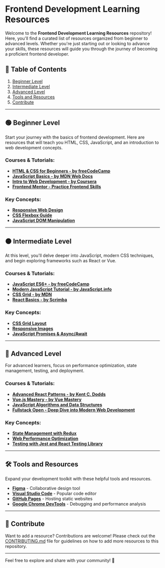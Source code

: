 # Frontend Development Learning Resources

Welcome to the **Frontend Development Learning Resources** repository! Here, you'll find a curated list of resources organized from beginner to advanced levels. Whether you're just starting out or looking to advance your skills, these resources will guide you through the journey of becoming a proficient frontend developer.

## 📑 Table of Contents
1. [Beginner Level](#-beginner-level)
2. [Intermediate Level](#-intermediate-level)
3. [Advanced Level](#-advanced-level)
4. [Tools and Resources](#-tools-and-resources)
5. [Contribute](#-contribute)

---

## 🟢 Beginner Level

Start your journey with the basics of frontend development. Here are resources that will teach you HTML, CSS, JavaScript, and an introduction to web development concepts.

### Courses & Tutorials:
- [**HTML & CSS for Beginners - by freeCodeCamp**](https://www.freecodecamp.org/learn/responsive-web-design/)
- [**JavaScript Basics - by MDN Web Docs**](https://developer.mozilla.org/en-US/docs/Learn/JavaScript/First_steps)
- [**Intro to Web Development - by Coursera**](https://www.coursera.org/specializations/web-design)
- [**Frontend Mentor - Practice Frontend Skills**](https://www.frontendmentor.io/)

### Key Concepts:
- [**Responsive Web Design**](https://developer.mozilla.org/en-US/docs/Learn/CSS/CSS_layout/Responsive_Design)
- [**CSS Flexbox Guide**](https://css-tricks.com/snippets/css/a-guide-to-flexbox/)
- [**JavaScript DOM Manipulation**](https://www.javascripttutorial.net/javascript-dom/)

---

## 🟠 Intermediate Level

At this level, you'll delve deeper into JavaScript, modern CSS techniques, and begin exploring frameworks such as React or Vue.

### Courses & Tutorials:
- [**JavaScript ES6+ - by freeCodeCamp**](https://www.freecodecamp.org/learn/javascript-algorithms-and-data-structures/)
- [**Modern JavaScript Tutorial - by JavaScript.info**](https://javascript.info/)
- [**CSS Grid - by MDN**](https://developer.mozilla.org/en-US/docs/Web/CSS/CSS_Grid_Layout)
- [**React Basics - by Scrimba**](https://scrimba.com/learn/learnreact)

### Key Concepts:
- [**CSS Grid Layout**](https://css-tricks.com/snippets/css/complete-guide-grid/)
- [**Responsive Images**](https://developer.mozilla.org/en-US/docs/Learn/HTML/Multimedia_and_embedding/Responsive_images)
- [**JavaScript Promises & Async/Await**](https://javascript.info/async)

---

## 🔴 Advanced Level

For advanced learners, focus on performance optimization, state management, testing, and deployment.

### Courses & Tutorials:
- [**Advanced React Patterns - by Kent C. Dodds**](https://epicreact.dev/advanced-patterns/)
- [**Vue.js Mastery - by Vue Mastery**](https://www.vuemastery.com/courses/real-world-vue3/)
- [**JavaScript Algorithms and Data Structures**](https://www.freecodecamp.org/learn/javascript-algorithms-and-data-structures/)
- [**Fullstack Open - Deep Dive into Modern Web Development**](https://fullstackopen.com/en/)

### Key Concepts:
- [**State Management with Redux**](https://redux.js.org/)
- [**Web Performance Optimization**](https://developers.google.com/web/fundamentals/performance/why-performance-matters)
- [**Testing with Jest and React Testing Library**](https://jestjs.io/docs/tutorial-react)

---

## 🛠 Tools and Resources

Expand your development toolkit with these helpful tools and resources.

- [**Figma**](https://www.figma.com/) - Collaborative design tool
- [**Visual Studio Code**](https://code.visualstudio.com/) - Popular code editor
- [**GitHub Pages**](https://pages.github.com/) - Hosting static websites
- [**Google Chrome DevTools**](https://developers.google.com/web/tools/chrome-devtools) - Debugging and performance analysis

---

## 🤝 Contribute

Want to add a resource? Contributions are welcome! Please check out the [CONTRIBUTING.md](./CONTRIBUTING.md) file for guidelines on how to add more resources to this repository.

---

Feel free to explore and share with your community! 🚀
